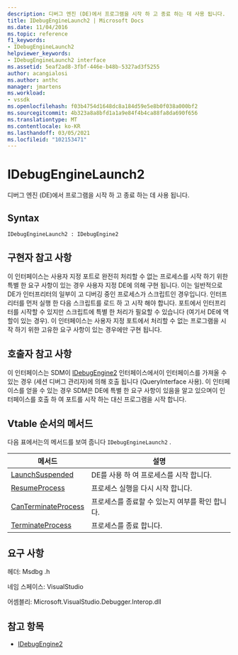 ```yaml
---
description: 디버그 엔진 (DE)에서 프로그램을 시작 하 고 종료 하는 데 사용 됩니다.
title: IDebugEngineLaunch2 | Microsoft Docs
ms.date: 11/04/2016
ms.topic: reference
f1_keywords:
- IDebugEngineLaunch2
helpviewer_keywords:
- IDebugEngineLaunch2 interface
ms.assetid: 5eaf2ad8-3fbf-446e-b48b-5327ad3f5255
author: acangialosi
ms.author: anthc
manager: jmartens
ms.workload:
- vssdk
ms.openlocfilehash: f03b4754d1648dc8a184d59e5e8b0f038a000bf2
ms.sourcegitcommit: 4b323a8a8bfd1a1a9e84f4b4ca88fa8da690f656
ms.translationtype: MT
ms.contentlocale: ko-KR
ms.lasthandoff: 03/05/2021
ms.locfileid: "102153471"
---
```

# <a name="idebugenginelaunch2"></a>IDebugEngineLaunch2
디버그 엔진 (DE)에서 프로그램을 시작 하 고 종료 하는 데 사용 됩니다.

## <a name="syntax"></a>Syntax

```
IDebugEngineLaunch2 : IDebugEngine2
```

## <a name="notes-for-implementers"></a>구현자 참고 사항
 이 인터페이스는 사용자 지정 포트로 완전히 처리할 수 없는 프로세스를 시작 하기 위한 특별 한 요구 사항이 있는 경우 사용자 지정 DE에 의해 구현 됩니다. 이는 일반적으로 DE가 인터프리터의 일부이 고 디버깅 중인 프로세스가 스크립트인 경우입니다. 인터프리터를 먼저 실행 한 다음 스크립트를 로드 하 고 시작 해야 합니다. 포트에서 인터프리터를 시작할 수 있지만 스크립트에 특별 한 처리가 필요할 수 있습니다 (여기서 DE에 역할이 있는 경우). 이 인터페이스는 사용자 지정 포트에서 처리할 수 없는 프로그램을 시작 하기 위한 고유한 요구 사항이 있는 경우에만 구현 됩니다.

## <a name="notes-for-callers"></a>호출자 참고 사항
 이 인터페이스는 SDM이 [IDebugEngine2](../../../extensibility/debugger/reference/idebugengine2.md) 인터페이스에서이 인터페이스를 가져올 수 있는 경우 (세션 디버그 관리자)에 의해 호출 됩니다 (QueryInterface 사용). 이 인터페이스를 얻을 수 있는 경우 SDM은 DE에 특별 한 요구 사항이 있음을 알고 있으며이 인터페이스를 호출 하 여 포트를 시작 하는 대신 프로그램을 시작 합니다.

## <a name="methods-in-vtable-order"></a>Vtable 순서의 메서드
 다음 표에서는의 메서드를 보여 줍니다 `IDebugEngineLaunch2` .

|메서드|설명|
|------------|-----------------|
|[LaunchSuspended](../../../extensibility/debugger/reference/idebugenginelaunch2-launchsuspended.md)|DE를 사용 하 여 프로세스를 시작 합니다.|
|[ResumeProcess](../../../extensibility/debugger/reference/idebugenginelaunch2-resumeprocess.md)|프로세스 실행을 다시 시작 합니다.|
|[CanTerminateProcess](../../../extensibility/debugger/reference/idebugenginelaunch2-canterminateprocess.md)|프로세스를 종료할 수 있는지 여부를 확인 합니다.|
|[TerminateProcess](../../../extensibility/debugger/reference/idebugenginelaunch2-terminateprocess.md)|프로세스를 종료 합니다.|

## <a name="requirements"></a>요구 사항
 헤더: Msdbg .h

 네임 스페이스: VisualStudio

 어셈블리: Microsoft.VisualStudio.Debugger.Interop.dll

## <a name="see-also"></a>참고 항목
- [IDebugEngine2](../../../extensibility/debugger/reference/idebugengine2.md)
